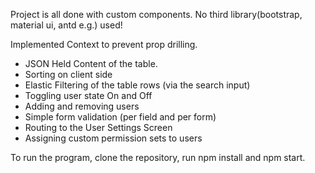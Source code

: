 Project is all done with custom components. 
No third library(bootstrap, material ui, antd e.g.) used!

Implemented Context to prevent prop drilling.

- JSON  Held Content of the table.
- Sorting on client side
- Elastic Filtering of the table rows (via the search input)
- Toggling user state On and Off
- Adding and removing users
- Simple form validation (per field and per form)
- Routing to the User Settings Screen
- Assigning custom permission sets to users


To run the program, clone the repository, run npm install and npm start.
